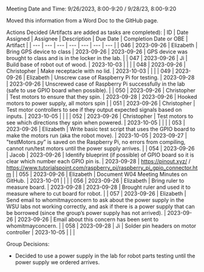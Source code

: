 Meeting Date and Time: 9/26/2023, 8:00-9:20 / 9/28/23, 8:00-9:20

Moved this information from a Word Doc to the GitHub page.

Actions Decided (Artifacts are added as tasks are completed):
| ID | Date Assigned | Assignee | Description | Due Date | Completion Date or OBE | Artifact |
| --- | --- | --- | --- | --- | --- | --- |
| 046 | 2023-09-26 | Elizabeth | Bring GPS device to class | 2023-09-26 | 2023-09-26 | GPS device was brought to class and is in the locker in the lab. |
| 047 | 2023-09-26 | Ji | Build base of robot out of wood. | 2023-10-03 |  |  |
| 048 | 2023-09-26 | Christopher | Make receptacle with no lid. | 2023-10-03 |  |  |
| 049 | 2023-09-26 | Elizabeth | Unscrew case of Raspberry Pi for testing. | 2023-09-28 | 2023-09-26 | Unscrewed case of Raspberry Pi successfully in the lab (safe to use GPIO board when possible). |
| 050 | 2023-09-26 | Christopher | Test motors to ensure that they spin. | 2023-09-28 | 2023-09-26 | Hooked motors to power supply, all motors spin |
| 051 | 2023-09-26 | Christopher | Test motor controllers to see if they output expected signals based on inputs. | 2023-10-05 |  |  |
| 052 | 2023-09-26 | Christopher | Test motors to see which directions they spin when powered. | 2023-10-05 |  |  |
| 053 | 2023-09-26 | Elizabeth | Write basic test script that uses the GPIO board to make the motors run (aka the robot move). | 2023-10-05 | 2023-09-27 | "testMotors.py” is saved on the Raspberry Pi, no errors from compiling, cannot run/test motors until the power supply arrives. |
| 054 | 2023-09-26 | Jacob | 2023-09-26 | Identify blueprint (if possible) of GPIO board so it is clear which number each GPIO pin is. | 2023-09-28 | https://pinout.xyz/ / https://www.tutorialspoint.com/raspberry_pi/raspberry_pi_gpio_connector.htm |
| 055 | 2023-09-26 | Elizabeth | Document W04 Meeting Minutes on GitHub. | 2023-10-01 |  |  |
| 056 | 2023-09-26 | Elizabeth | Bring ruler to measure board. | 2023-09-28 | 2023-09-28 | Brought ruler and used it to measure where to cut board for robot. |
| 057 | 2023-09-26 | Elizabeth | Send email to whomitmayconcern to ask about the power supply in the WSU labs not working correctly, and ask if there is a power supply that can be borrowed (since the group’s power supply has not arrived). | 2023-09-26 | 2023-09-26 | Email about this concern has been sent to whomitmayconcern. |
| 058 | 2023-09-28 | Ji | Solder pin headers on motor controller | 2023-10-05 |  |  |

Group Decisions:
 - Decided to use a power supply in the lab for robot parts testing until the power supply we ordered arrives.
